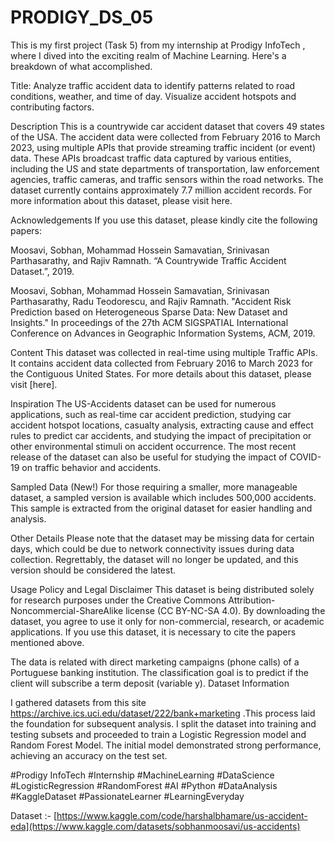 # PRODIGY_DS_05

This is my first project (Task 5) from my internship at Prodigy InfoTech , where I dived into the exciting realm of Machine Learning. Here's a breakdown of what accomplished. 

Title: Analyze traffic accident data to identify patterns related to road conditions, weather, and time of day. Visualize accident hotspots and contributing factors.

Description
This is a countrywide car accident dataset that covers 49 states of the USA. The accident data were collected from February 2016 to March 2023, using multiple APIs that provide streaming traffic incident (or event) data. These APIs broadcast traffic data captured by various entities, including the US and state departments of transportation, law enforcement agencies, traffic cameras, and traffic sensors within the road networks. The dataset currently contains approximately 7.7 million accident records. For more information about this dataset, please visit here.

Acknowledgements
If you use this dataset, please kindly cite the following papers:

Moosavi, Sobhan, Mohammad Hossein Samavatian, Srinivasan Parthasarathy, and Rajiv Ramnath. “A Countrywide Traffic Accident Dataset.”, 2019.

Moosavi, Sobhan, Mohammad Hossein Samavatian, Srinivasan Parthasarathy, Radu Teodorescu, and Rajiv Ramnath. "Accident Risk Prediction based on Heterogeneous Sparse Data: New Dataset and Insights." In proceedings of the 27th ACM SIGSPATIAL International Conference on Advances in Geographic Information Systems, ACM, 2019.

Content
This dataset was collected in real-time using multiple Traffic APIs. It contains accident data collected from February 2016 to March 2023 for the Contiguous United States. For more details about this dataset, please visit [here].

Inspiration
The US-Accidents dataset can be used for numerous applications, such as real-time car accident prediction, studying car accident hotspot locations, casualty analysis, extracting cause and effect rules to predict car accidents, and studying the impact of precipitation or other environmental stimuli on accident occurrence. The most recent release of the dataset can also be useful for studying the impact of COVID-19 on traffic behavior and accidents.

Sampled Data (New!)
For those requiring a smaller, more manageable dataset, a sampled version is available which includes 500,000 accidents. This sample is extracted from the original dataset for easier handling and analysis.

Other Details
Please note that the dataset may be missing data for certain days, which could be due to network connectivity issues during data collection. Regrettably, the dataset will no longer be updated, and this version should be considered the latest.

Usage Policy and Legal Disclaimer
This dataset is being distributed solely for research purposes under the Creative Commons Attribution-Noncommercial-ShareAlike license (CC BY-NC-SA 4.0). By downloading the dataset, you agree to use it only for non-commercial, research, or academic applications. If you use this dataset, it is necessary to cite the papers mentioned above.

The data is related with direct marketing campaigns (phone calls) of a Portuguese banking institution. The classification goal is to predict if the client will subscribe a term deposit (variable y).
Dataset Information

I gathered datasets from this site https://archive.ics.uci.edu/dataset/222/bank+marketing .This process laid the foundation for subsequent analysis. I split the dataset into training and testing subsets and proceeded to train a Logistic Regression model and Random Forest Model. The initial model demonstrated strong performance, achieving an accuracy on the test set. 

#Prodigy InfoTech
#Internship 
#MachineLearning 
#DataScience 
#LogisticRegression 
#RandomForest 
#AI 
#Python 
#DataAnalysis 
#KaggleDataset 
#PassionateLearner 
#LearningEveryday

Dataset :- [https://www.kaggle.com/code/harshalbhamare/us-accident-eda](https://www.kaggle.com/datasets/sobhanmoosavi/us-accidents)

